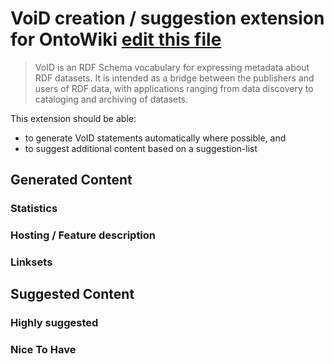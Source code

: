 # VoiD creation / suggestion extension for OntoWiki [edit this file](https://github.com/AKSW/void.ontowiki/edit/master/README.md)

> VoID is an RDF Schema vocabulary for expressing metadata about RDF
> datasets. It is intended as a bridge between the publishers and
> users of RDF data, with applications ranging from data discovery to
> cataloging and archiving of datasets.

This extension should be able:

  * to generate VoID statements automatically where possible, and
  * to suggest additional content based on a suggestion-list

## Generated Content

### Statistics

### Hosting / Feature description

### Linksets


## Suggested Content

### Highly suggested

### Nice To Have

